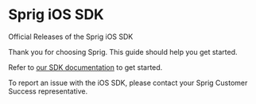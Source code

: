 # Sprig iOS SDK

Official Releases of the Sprig iOS SDK

Thank you for choosing Sprig. This guide should help you get started.

Refer to [our SDK documentation](https://docs.sprig.com/docs/ios-sdk-installation) to get started.

To report an issue with the iOS SDK, please contact your Sprig Customer Success representative.